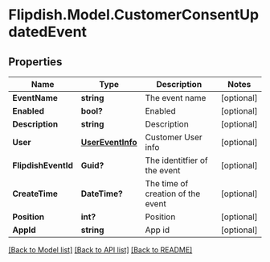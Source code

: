 # Flipdish.Model.CustomerConsentUpdatedEvent
## Properties

Name | Type | Description | Notes
------------ | ------------- | ------------- | -------------
**EventName** | **string** | The event name | [optional] 
**Enabled** | **bool?** | Enabled | [optional] 
**Description** | **string** | Description | [optional] 
**User** | [**UserEventInfo**](UserEventInfo.md) | Customer User info | [optional] 
**FlipdishEventId** | **Guid?** | The identitfier of the event | [optional] 
**CreateTime** | **DateTime?** | The time of creation of the event | [optional] 
**Position** | **int?** | Position | [optional] 
**AppId** | **string** | App id | [optional] 

[[Back to Model list]](../README.md#documentation-for-models) [[Back to API list]](../README.md#documentation-for-api-endpoints) [[Back to README]](../README.md)

